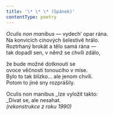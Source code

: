 ```yaml
---
title: '\* \* \* (Spánek)'
contentType: poetry
---
```


<section>

_Oculis non manibus_ — vydech’ opar rána.  
Na konvicích cínových šelestivě hrálo.  
Roztrhaný brokát a tělo samá rána —  
tak dopadl sen, v němž se chvíli zdálo,

že bude možné dotknouti se  
ovoce věčnosti tonoucího v míse.  
Bylo to tak blízko… ale jenom chvíli.  
Potom to jiné sny rozprášily.

Oculis non manibus _lze vyložit takto:  
_Dívat se, ale nesahat.  
_(rekonstrukce z roku 1990)_

</section>
